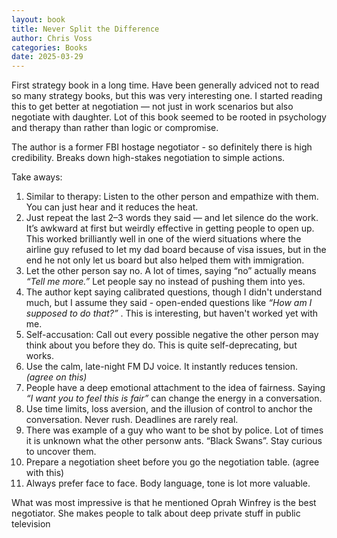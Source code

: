 ```yaml
---
layout: book
title: Never Split the Difference
author: Chris Voss
categories: Books
date: 2025-03-29
---
```


First strategy book in a long time. Have been generally adviced not to read so many strategy books, but this was very interesting one.  I started reading this to get better at negotiation — not just in work scenarios but also negotiate with daughter. Lot of this book seemed to be rooted in psychology and therapy than rather than logic or compromise.

The author is a former FBI hostage negotiator - so definitely there is high credibility.  Breaks down high-stakes negotiation to simple actions. 


Take aways:

1. Similar to therapy: Listen to the other person and empathize with them. You can just hear and it reduces the heat.
2. Just repeat the last 2–3 words they said — and let silence do the work. It’s awkward at first but weirdly effective in getting people to open up. This worked brilliantly well in one of the wierd situations where the airline guy refused to let my dad board because of visa issues, but in the end he not only let us board but also helped them with immigration.
3. Let the other person say no. A lot of times, saying “no” actually means _“Tell me more.”_ Let people say no instead of pushing them into yes.
4. The author kept saying calibrated questions, though I didn't understand much, but I assume they said - open-ended questions like _“How am I supposed to do that?”_ . This is interesting, but haven't worked yet with me. 
5. Self-accusation: Call out every possible negative the other person may think about you before they do. This is quite self-deprecating, but works.
6. Use the calm, late-night FM DJ voice. It instantly reduces tension. _(agree on this)_
7. People have a deep emotional attachment to the idea of fairness. Saying _“I want you to feel this is fair”_ can change the energy in a conversation.
8. Use time limits, loss aversion, and the illusion of control to anchor the conversation. Never rush. Deadlines are rarely real.
9. There was example of a guy who want to be shot by police. Lot of times it is unknown what the other personw ants. “Black Swans”. Stay curious to uncover them.
10. Prepare a negotiation sheet before you go the negotiation table. (agree with this)
11. Always prefer face to face. Body language, tone is lot more valuable.

What was most impressive is that he mentioned Oprah Winfrey is the best negotiator. She makes people to talk about deep private stuff in public television
